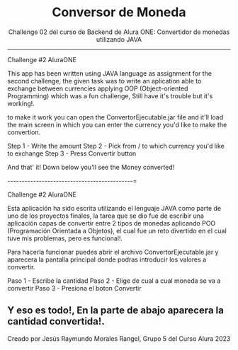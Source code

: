 <h1 align="center"> Conversor de Moneda </h1>
<p align="center">Challenge 02 del curso de Backend de Alura ONE: Convertidor de monedas utilizando JAVA</p>




---------------------------------------------
Challenge #2 AluraONE

This app has been written using JAVA language as assignment for the second challenge, the given task was to write an aplication able to exchange between currencies applying OOP (Object-oriented Programming) which was a fun challenge, Still have it's trouble but it's working!.

to make it work you can open the ConvertorEjecutable.jar file and it'll load the main screen in which you can enter the currency you'd like to make the convertion.

Step 1 - Write the amount
Step 2 - Pick from / to which currency you'd like to exchange
Step 3 - Press Convertir button

And that' it! Down below you'll see the Money converted!

--------------------------------------------=

Challenge #2 AluraONE

Esta aplicación ha sido escrita utilizando el lenguaje JAVA como parte de uno de los proyectos finales, la tarea que se dio fue de escribir una aplicación capas de convertir entre 2 tipos de monedas aplicando POO (Programación Orientada a Objetos), el cual fue un reto divertido en el cual tuve mis problemas, pero es funcional!.

Para hacerla funcionar puedes abrir el archivo ConvertorEjecutable.jar y aparecera la pantalla principal donde podras introducir los valores a convertir.

Paso 1 - Escribe la cantidad
Paso 2 - Elige de cual a cual moneda se va a convertir
Paso 3 - Presiona el boton Convertir

Y eso es todo!, En la parte de abajo aparecera la cantidad convertida!.
---------------------------------------------



Creado por Jesús Raymundo Morales Rangel, Grupo 5 del Curso Alura 2023
